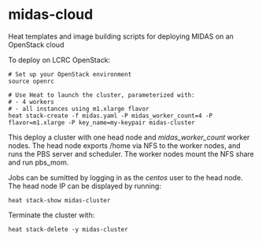 # midas-cloud
Heat templates and image building scripts for deploying MIDAS on an OpenStack cloud

To deploy on LCRC OpenStack:

    # Set up your OpenStack environment
    source openrc

    # Use Heat to launch the cluster, parameterized with:
    # - 4 workers
    # - all instances using m1.xlarge flavor
    heat stack-create -f midas.yaml -P midas_worker_count=4 -P flavor=m1.xlarge -P key_name=my-keypair midas-cluster

This deploy a cluster with one head node and *midas_worker_count* worker nodes.
The head node exports /home via NFS to the worker nodes, and runs the PBS server and scheduler.
The worker nodes mount the NFS share and run pbs_mom.

Jobs can be sumitted by logging in as the *centos* user to the head node. The head node IP can be displayed by running:

    heat stack-show midas-cluster

Terminate the cluster with:

    heat stack-delete -y midas-cluster
